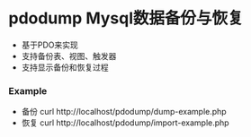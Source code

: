 # pdodump Mysql数据备份与恢复

- 基于PDO来实现
- 支持备份表、视图、触发器
- 支持显示备份和恢复过程


### Example

- 备份 curl http://localhost/pdodump/dump-example.php
- 恢复 curl http://localhost/pdodump/import-example.php